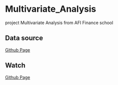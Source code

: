# Multivariate_Analysis
project Multivariate Analysis from AFI Finance school

## Data source
[Github Page](https://www.mlb.com/stats/all-time-totals?page=41&sortState=asc)

## Watch
[Github Page](https://yanaysg.github.io/Multivariate_Analysis/)

